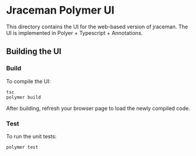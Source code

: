 # Jraceman Polymer UI

This directory contains the UI for the web-based version of jraceman.
The UI is implemented in Polyer + Typescript + Annotations.

## Building the UI

### Build

To compile the UI:

    tsc
    polymer build

After building, refresh your browser page to load the newly compiled code.
### Test

To run the unit tests:

    polymer test
